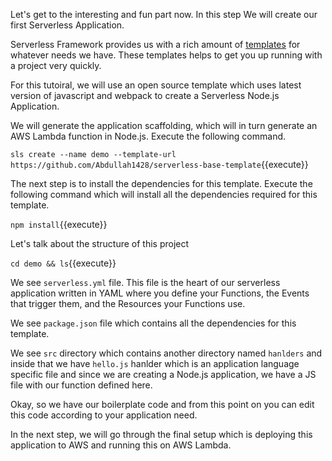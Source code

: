 Let's get to the interesting and fun part now. 
In this step We will create our first Serverless Application.

Serverless Framework provides us with a rich amount of [templates](https://www.serverless.com/framework/docs/providers/aws/cli-reference/create) for whatever needs we have. These templates helps to get you up running with a project very quickly.

For this tutoiral, we will use an open source template which uses latest version of javascript and webpack to create a Serverless Node.js Application.

We will generate the application scaffolding, which will in turn generate an AWS Lambda function in Node.js. Execute the following command.

`sls create --name demo --template-url https://github.com/Abdullah1428/serverless-base-template`{{execute}}

The next step is to install the dependencies for this template. Execute the following command which will install all the dependencies required for this template.

`npm install`{{execute}}

Let's talk about the structure of this project

`cd demo && ls`{{execute}}

We see `serverless.yml` file. This file is the heart of our serverless application written in YAML where you define your Functions, the Events that trigger them, and the Resources your Functions use.

We see `package.json` file which contains all the dependencies for this template.

We see `src` directory which contains another directory named `hanlders` and inside that we have `hello.js` hanlder which is an application language specific file and since we are creating a Node.js application, we have a JS file with our function defined here.

Okay, so we have our boilerplate code and from this point on you can edit this code according to your application need.

In the next step, we will go through the final setup which is deploying this application to AWS and running this on AWS Lambda.
